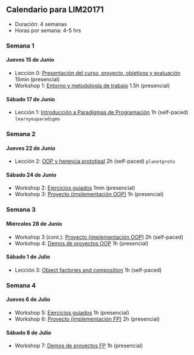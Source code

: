 ## Calendario para LIM20171

* Duración: 4 semanas
* Horas por semana: 4-5 hrs

### Semana 1

#### Jueves 15 de Junio

* Lección 0: [Presentación del curso, proyecto, objetivos y evaluación](01-intro.md)
  15min (presencial)
* Workshop 1: [Entorno y metodología de trabajo](02-env.md) 1.5h (presencial)

#### Sábado 17 de Junio

* Lección 1: [Introducción a Paradigmas de Programación](03-paradigms.md) 1h (self-paced)
  `learnyouparadigms`

### Semana 2

#### Jueves 22 de Junio

* Lección 2: [OOP y herencia prototipal](04-proto.md) 2h (self-paced) `planetproto`

#### Sábado 24 de Junio

* Workshop 2: [Ejercicios guiados](05-solucionario.md) 1min (presencial)
* Workshop 3: [Proyecto (implementación OOP)](06-game-oop.md) 1h (presencial)

### Semana 3

#### Miércoles 28 de Junio

* Workshop 3 (cont.): [Proyecto (implementación OOP)](06-game-oop.md) 2h (self-paced)
* Workshop 4: [Demos de proyectos OOP](#) 1h (presencial)

#### Sábado 1 de Julio

* Lección 3: [Object factories and composition](#) 1h (self-paced)

### Semana 4

#### Jueves 6 de Julio

* Workshop 5: [Ejercicios guiados](#) 1h (presencial)
* Workshop 6: [Proyecto (implementación FP)](#) 2h (presencial)

#### Sábado 8 de Julio

* Workshop 7: [Demos de proyectos FP](#) 1h (presencial)
